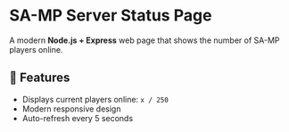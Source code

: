 # SA-MP Server Status Page

A modern **Node.js + Express** web page that shows the number of SA-MP players online.

## 🚀 Features
- Displays current players online: `x / 250`
- Modern responsive design
- Auto-refresh every 5 seconds


